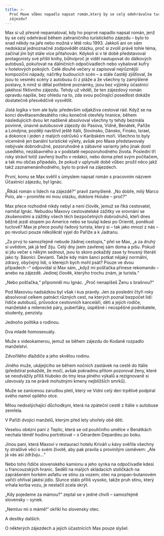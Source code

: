 ```yaml
---
title: >-
  Proč Maxe vůbec napadlo napsat román,který by se celý odehrávalna turistickém
  zájezdu?
---
```


Max si už přesně nepamatoval, kdy ho poprvé napadlo napsat román, jenž by se celý odehrával během zahraničního turistického zájezdu – bylo to snad někdy na jaře nebo možná v létě roku 1993. Jakkoli ani on sám nedokázal jednoznačně zodpovědět otázku, proč si zvolil právě tohle téma, začínal jím být stále více přitahován. Kdykoli si v té době představoval protagonisty své příští knihy, bůhvíproč je viděl nastupovat do dálkových autobusů, pokuřovat na dálničních odpočívadlech nebo vybalovat kufry v hotelových pokojích. Celé dlouhé večery si zapisoval nejrůznější kompoziční nápady, náčrtky budoucích scén – a stále častěji zjišťoval, že jsou to vesměs scény z autobusu či z pláže a že všechny ty zamýšlené postavy, k nimž si dělal potřebné poznámky, jsou bez výjimky účastníci jakéhosi fiktivního zájezdu. Tehdy už věděl, že ten zájezdový román opravdu napíše, bez ohledu na to, zda svou počínající posedlost dokáže dostatečně přesvědčivě vysvětlit.

  

Jistá logika v tom ale byla: především odjakživa cestoval rád. Když se na konci devětaosmdesátého roku konečně otevřely hranice, během následujících dvou let nadšeně absolvoval všechny ty tehdy bezmála povinné, únavné autobusové zájezdy do Pasova, Vídně, Benátek, Paříže a Londýna; později navštívil ještě Itálii, Slovinsko, Dánsko, Finsko, Israel, a dokonce i jeden z malých ostrůvků v Karibském moři. Všechno to byly víceméně jen banální turistické výlety, avšak pro Maxe představovaly nebývale dobrodružné, pozoruhodné a zábavné varianty jeho jinak dosti usedlého, nezábavného a v podstatě nepozoruhodného života. Poslední tři roky strávil totiž zavřený buďto v redakci, nebo doma před svým počítačem, a tak mu občas připadalo, že pokud v uplynulé době vůbec prožil něco jakž takž zaznamenáníhodného, bylo to právě na zájezdech.

První, komu se Max svěřil s úmyslem napsat román s pracovním názvem Účastníci zájezdu, byl Ignác.

„Říkáš román o lidech na zájezdě?“ pravil zamyšleně. „No dobře, milý Marco Polo, ale – promiňte mi mou otázku, doktore Holube – proč?“

Max přece rozhodně nikdy nebyl a není člověk, jemuž se říká cestovatel, namítal Ignác. Nebudou Maxovy cestovatelské zážitky ve srovnání se zkušenostmi a zážitky všech těch bezpočetných dobrodruhů, kteří dnes běžně jezdí stopem po Americe nebo se toulají kdesi po Orientě, poněkud tuctové? Max je přece pouhý řadový turista, který si – tak jako mnozí z nás – po revoluci pouze několikrát vyjel do Paříže a k Jadranu.

„Za prvý to samozřejmě nebude žádnej cestopis,“ přel se Max, „a za druhý si uvědom, jak já teď žiju. Celý dny jsem zavřenej sám doma a píšu. Pokud si jdu večer s někým sednout, jsou to skoro pokaždý zase ty hnusný literáti jako ty. Básníci. Devianti. Takže kdy mám šanci potkat nějaký normální, zdravý, obyčejný lidi, o kterejch bych mohl psát? Pouze ve dvou případech –“ odpovídal si Max sám, „když mi pošťačka přinese rekomando – anebo na zájezdě. Jedinej člověk, kterýho trochu znám, je turista.“

„Nebo pošťačka,“ připomněl mu Ignác. „Proč nenapíšeš Ženu s brašnou?“

Pod Maxovou nadsázkou byl však i kus pravdy. Jen za poslední čtyři roky absolvoval celkem patnáct různých cest, na kterých poznal bezpočet lidí: řidiče autobusů, průvodce cestovních kanceláří, děti a jejich rodiče, manželské a milenecké páry, puberťáky, úspěšné i neúspěšné podnikatele, studenty, penzisty.

Jednoho politika s rodinou.

Dva mladé homosexuály.

Muže s videokamerou, jemuž se během zájezdu do Kodaně rozpadlo manželství.

Zdvořilého dlaždiče a jeho skvělou rodinu.

Jiného muže, ukájejícího se během nočních zastávek na cestě do Itálie (předstíral pokaždé, že močí, avšak pokradmu přitom pozoroval ženy, které se neodvážily příliš hluboko do tmy lesa plného výkalů a rezignovaně si ulevovaly za ne právě mohutnými kmeny nejbližších smrků).

Muže se zanícenou zarudlou pletí, který ve Vídni celý den trpělivě podpíral svého namol opilého otce.

Milou nedoslýchající důchodkyni, která na zpáteční cestě z Itálie v autobuse zemřela.

V Paříži dvojici manželů, kterým před lety uhořely obě děti.

Veselou obézní paní z Teplic, která se od pouličního umělce v Benátkách nechala téměř hodinu portrétovat – s Gérardem Depardieu po boku.

Jinou paní, která Maxovi v restauraci hotelu Kriváň u kávy svěřila všechny ty strašlivé věci o svém životě, aby pak pravila s provinilým úsměvem: „Ale já vás asi zdržuju…“

Nebo toho řidiče slovenského kamionu a jeho synka na odpočívadle kdesi u francouzských hranic. Seděli na malých skládacích stoličkách na zaprášeném horkém asfaltu ve stínu za vozem; otec na propan-butanovém vařiči ohříval jakési jídlo. Slunce stálo příliš vysoko, takže pruh stínu, který vrhala korba vozu, je nestačil zcela skrýt.

„Kdy pojedeme za mámou?“ zeptal se v jedné chvíli – samozřejmě slovensky – synek.

„Nemluv mi o mámě!“ okřikl ho slovensky otec.

A desítky dalších.

O některých zájezdech a jejich účastnících Max pouze slyšel.
